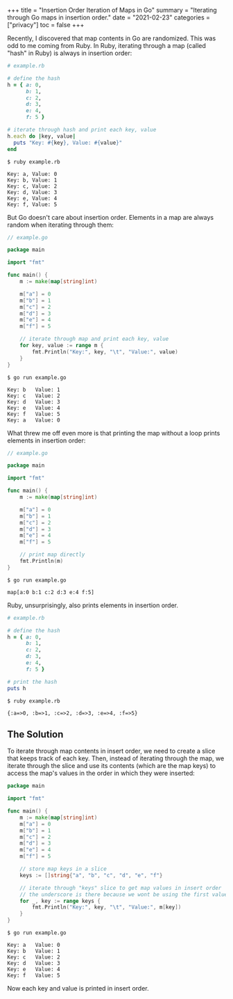 +++
title = "Insertion Order Iteration of Maps in Go"
summary = "Iterating through Go maps in insertion order."
date = "2021-02-23"
categories = ["privacy"]
toc = false
+++

Recently, I discovered that map contents in Go are randomized. This was odd to me coming from Ruby. In Ruby, iterating through a map (called "hash" in Ruby) is always in insertion order:

```ruby
# example.rb

# define the hash
h = { a: 0,
      b: 1,
      c: 2,
      d: 3,
      e: 4,
      f: 5 }

# iterate through hash and print each key, value
h.each do |key, value|
  puts "Key: #{key}, Value: #{value}"
end
```

```
$ ruby example.rb

Key: a, Value: 0
Key: b, Value: 1
Key: c, Value: 2
Key: d, Value: 3
Key: e, Value: 4
Key: f, Value: 5
```

But Go doesn't care about insertion order. Elements in a map are always random when iterating through them:

```go
// example.go

package main

import "fmt"

func main() {
	m := make(map[string]int)

	m["a"] = 0
	m["b"] = 1
	m["c"] = 2
	m["d"] = 3
	m["e"] = 4
	m["f"] = 5

	// iterate through map and print each key, value
	for key, value := range m {
		fmt.Println("Key:", key, "\t", "Value:", value)
	}
}
```

```
$ go run example.go

Key: b 	 Value: 1
Key: c 	 Value: 2
Key: d 	 Value: 3
Key: e 	 Value: 4
Key: f 	 Value: 5
Key: a 	 Value: 0
```

What threw me off even more is that printing the map without a loop prints elements in insertion order:

```go
// example.go

package main

import "fmt"

func main() {
	m := make(map[string]int)

	m["a"] = 0
	m["b"] = 1
	m["c"] = 2
	m["d"] = 3
	m["e"] = 4
	m["f"] = 5

	// print map directly
	fmt.Println(m)
}
```

```
$ go run example.go

map[a:0 b:1 c:2 d:3 e:4 f:5]
```

Ruby, unsurprisingly, also prints elements in insertion order.

```ruby
# example.rb

# define the hash
h = { a: 0,
      b: 1,
      c: 2,
      d: 3,
      e: 4,
      f: 5 }

# print the hash
puts h
```

```
$ ruby example.rb

{:a=>0, :b=>1, :c=>2, :d=>3, :e=>4, :f=>5}
```

## The Solution

To iterate through map contents in insert order, we need to create a slice that keeps track of each key. Then, instead of iterating through the map, we iterate through the slice and use its contents (which are the map keys) to access the map's values in the order in which they were inserted:

```go
package main

import "fmt"

func main() {
	m := make(map[string]int)
	m["a"] = 0
	m["b"] = 1
	m["c"] = 2
	m["d"] = 3
	m["e"] = 4
	m["f"] = 5

	// store map keys in a slice
	keys := []string{"a", "b", "c", "d", "e", "f"}

	// iterate through "keys" slice to get map values in insert order
	// the underscore is there because we wont be using the first value, which is the index of the slice
	for _, key := range keys {
		fmt.Println("Key:", key, "\t", "Value:", m[key])
	}
}
```

```
$ go run example.go

Key: a 	 Value: 0
Key: b 	 Value: 1
Key: c 	 Value: 2
Key: d 	 Value: 3
Key: e 	 Value: 4
Key: f 	 Value: 5
```

Now each key and value is printed in insert order.